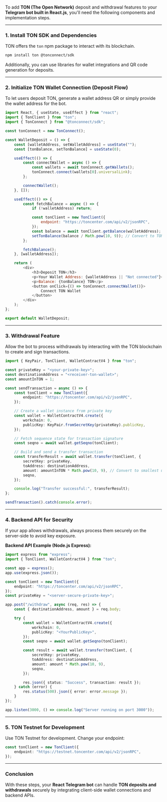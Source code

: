 To add **TON (The Open Network)** deposit and withdrawal features to your **Telegram bot built in React.js**, you'll need the following components and implementation steps.

---

### 1. **Install TON SDK and Dependencies**

TON offers the `ton` npm package to interact with its blockchain.

```bash
npm install ton @tonconnect/sdk
```

Additionally, you can use libraries for wallet integrations and QR code generation for deposits.

---

### 2. **Initialize TON Wallet Connection (Deposit Flow)**

To let users deposit TON, generate a wallet address QR or simply provide the wallet address for the bot.

```javascript
import React, { useState, useEffect } from "react";
import { TonClient } from "ton";
import { TonConnect } from "@tonconnect/sdk";

const tonConnect = new TonConnect();

const WalletDeposit = () => {
    const [walletAddress, setWalletAddress] = useState("");
    const [tonBalance, setTonBalance] = useState(0);

    useEffect(() => {
        const connectWallet = async () => {
            const wallets = await tonConnect.getWallets();
            tonConnect.connect(wallets[0].universalLink);
        };

        connectWallet();
    }, []);

    useEffect(() => {
        const fetchBalance = async () => {
            if (!walletAddress) return;

            const tonClient = new TonClient({
                endpoint: "https://toncenter.com/api/v2/jsonRPC",
            });
            const balance = await tonClient.getBalance(walletAddress);
            setTonBalance(balance / Math.pow(10, 9)); // Convert to TON units
        };

        fetchBalance();
    }, [walletAddress]);

    return (
        <div>
            <h3>Deposit TON</h3>
            <p>Your Wallet Address: {walletAddress || "Not connected"}</p>
            <p>Balance: {tonBalance} TON</p>
            <button onClick={() => tonConnect.connectWallet()}>
                Connect TON Wallet
            </button>
        </div>
    );
};

export default WalletDeposit;
```

---

### 3. **Withdrawal Feature**

Allow the bot to process withdrawals by interacting with the TON blockchain to create and sign transactions.

```typescript
import { KeyPair, TonClient, WalletContractV4 } from "ton";

const privateKey = "<your-private-key>";
const destinationAddress = "<receiver-ton-wallet>";
const amountInTON = 1;

const sendTransaction = async () => {
    const tonClient = new TonClient({
        endpoint: "https://toncenter.com/api/v2/jsonRPC",
    });

    // Create a wallet instance from private key
    const wallet = WalletContractV4.create({
        workchain: 0,
        publicKey: KeyPair.fromSecretKey(privateKey).publicKey,
    });

    // Fetch sequence state for transaction signature
    const seqno = await wallet.getSeqno(tonClient);

    // Build and send a transfer transaction
    const transferResult = await wallet.transfer(tonClient, {
        secretKey: privateKey,
        toAddress: destinationAddress,
        amount: amountInTON * Math.pow(10, 9), // Convert to smallest unit
        seqno,
    });

    console.log("Transfer successful:", transferResult);
};

sendTransaction().catch(console.error);
```

---

### 4. **Backend API for Security**

If your app allows withdrawals, always process them securely on the server-side to avoid key exposure.

**Backend API Example (Node.js Express):**

```typescript
import express from "express";
import { TonClient, WalletContractV4 } from "ton";

const app = express();
app.use(express.json());

const tonClient = new TonClient({
    endpoint: "https://toncenter.com/api/v2/jsonRPC",
});
const privateKey = "<server-secure-private-key>";

app.post("/withdraw", async (req, res) => {
    const { destinationAddress, amount } = req.body;

    try {
        const wallet = WalletContractV4.create({
            workchain: 0,
            publicKey: "<YourPublicKey>",
        });
        const seqno = await wallet.getSeqno(tonClient);

        const result = await wallet.transfer(tonClient, {
            secretKey: privateKey,
            toAddress: destinationAddress,
            amount: amount * Math.pow(10, 9),
            seqno,
        });

        res.json({ status: "Success", transaction: result });
    } catch (error) {
        res.status(500).json({ error: error.message });
    }
});

app.listen(3000, () => console.log("Server running on port 3000"));
```

---

### 5. **TON Testnet for Development**

Use TON Testnet for development. Change your endpoint:

```typescript
const tonClient = new TonClient({
    endpoint: "https://testnet.toncenter.com/api/v2/jsonRPC",
});
```

---

### Conclusion

With these steps, your **React Telegram bot** can handle **TON deposits and withdrawals** securely by integrating client-side wallet connections and backend APIs.
